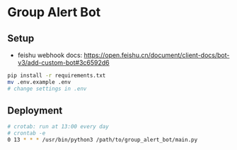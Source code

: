 # Group Alert Bot

## Setup

- feishu webhook docs: https://open.feishu.cn/document/client-docs/bot-v3/add-custom-bot#3c6592d6

```bash
pip install -r requirements.txt
mv .env.example .env
# change settings in .env
```

## Deployment

```bash
# crotab: run at 13:00 every day
# crontab -e
0 13 * * * /usr/bin/python3 /path/to/group_alert_bot/main.py
```
